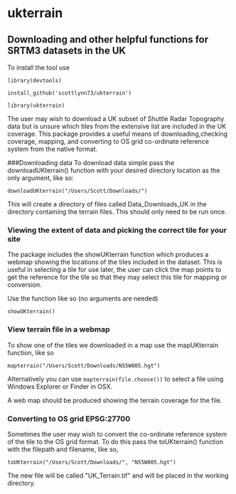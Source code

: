 # ukterrain
## Downloading and other helpful functions for SRTM3 datasets in the UK

To install the tool use

`library(devtools)`


`install_github('scottlynn73/ukterrain')`


`library(ukterrain)`

The user may wish to download a UK subset of Shuttle Radar Topography data but is unsure which tiles from the extensive list are included in the UK coverage. This package provides a useful means of downloading,checking coverage, mapping, and converting to OS grid co-ordinate reference system from the native format.

###Downloading data
To download data simple pass the downloadUKterrain() function with your desired directory location as the only argument, like so:

`downloadUKterrain("/Users/Scott/Downloads/")`

This will create a directory of files called Data_Downloads_UK in the directory containing the terrain files. This should only need to be run once.

### Viewing the extent of data and picking the correct tile for your site
The package includes the showUKterrain function which produces a webmap showing the locations of the tiles included in the dataset. This is useful in selecting a tile for use later, the user can click the map points to get the reference for the tile so that they may select this tile for mapping or conversion.

Use the function like so (no arguments are needed)

`showUKterrain()`

### View terrain file in a webmap
To show one of the tiles we downloaded in a map use the mapUKterrain function, like so

`mapterrain("/Users/Scott/Downloads/N55W005.hgt")`

Alternatively you can use `mapterrain(file.choose())` to select a file using Windows Explorer or Finder in OSX.

A web map should be produced showing the terrain coverage for the file. 


### Converting to OS grid EPSG:27700 
Sometimes the user may wish to convert the co-ordinate reference system of the tile to the OS grid format. To do this pass the toUKterrain() function with the filepath and filename, like so,

`toUKterrain("/Users/Scott/Downloads/", "N55W005.hgt")`

The new file will be called "UK_Terrain.tif" and will be placed in the working directory.

